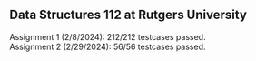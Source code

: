 ## Data Structures 112 at Rutgers University


Assignment 1 (2/8/2024): 212/212 testcases passed.  
Assignment 2 (2/29/2024): 56/56 testcases passed.

